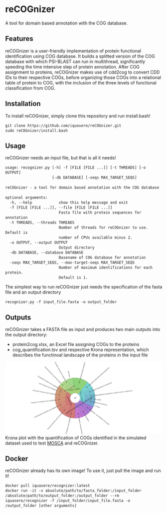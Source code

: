 # reCOGnizer

A tool for domain based annotation with the COG database.

## Features

reCOGnizer is a user-friendly implementation of protein functional identification using COG database. It builds a splitted version of the COG database with which PSI-BLAST can run in multithread, significantly speeding the time intensive step of protein annotation. After COG assignment to proteins, reCOGnizer makes use of cdd2cog to convert CDD IDs to their respective COGs, before organizing those COGs into a relational table of protein to COG, with the inclusion of the three levels of functional classification from COG.

## Installation

To install reCOGnizer, simply clone this repository and run install.bash!
```
git clone https://github.com/iquasere/reCOGnizer.git
sudo reCOGnizer/install.bash
```

## Usage

reCOGnizer needs an input file, but that is all it needs!
```
usage: recognizer.py [-h] -f [FILE [FILE ...]] [-t THREADS] [-o OUTPUT]
                     [-db DATABASE] [-seqs MAX_TARGET_SEQS]

reCOGnizer - a tool for domain based annotation with the COG database

optional arguments:
  -h, --help            show this help message and exit
  -f [FILE [FILE ...]], --file [FILE [FILE ...]]
                        Fasta file with protein sequences for annotation
  -t THREADS, --threads THREADS
                        Number of threads for reCOGnizer to use. Default is
                        number of CPUs available minus 2.
  -o OUTPUT, --output OUTPUT
                        Output directory
  -db DATABASE, --database DATABASE
                        Basename of COG database for annotation
  -seqs MAX_TARGET_SEQS, --max-target-seqs MAX_TARGET_SEQS
                        Number of maximum identifications for each protein.
                        Default is 1.
```
The simplest way to run reCOGnizer just needs the specification of the fasta file and an output directory
```
recognizer.py -f input_file.fasta -o output_folder
```

## Outputs

reCOGnizer takes a FASTA file as input and produces two main outputs into the output directory:
* protein2cog.xlsx, an Excel file assigning COGs to the proteins
* cog_quantification.tsv and respective Krona representation, which describes the functinoal landscape of the proteins in the input file

![ScreenShot](krona_plot.png)
Krona plot with the quantification of COGs identified in the simulated dataset used to test [MOSCA](github.com/iquasere/MOSCA) and reCOGnizer.

## Docker

reCOGnizer already has its own image! To use it, just pull the image and run it!
```
docker pull iquasere/recognizer:latest
docker run -it -v absolute/path/to/fasta_folder:/input_folder /absolute/path/to/output_folder:/output_folder --rm iquasere/recognizer -f /input_folder/input_file.fasta -o /output_folder [other arguments]
```